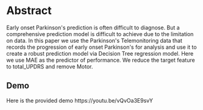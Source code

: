 <h1>Abstract</h1>


Early onset Parkinson's prediction is often difficult to diagnose. But a comprehensive prediction model is difficult to achieve due to the limitation on data. In this paper we use the Parkinson's Telemonitoring data that records the progression of early onset Parkinson's for analysis and use it to create a robust prediction model via Decision Tree regression model. Here we use MAE as the predictor of performance. We reduce the target feature to total_UPDRS and remove Motor.

<h2>Demo</h2>
Here is the provided demo
https://youtu.be/vQvOa3E9svY 
